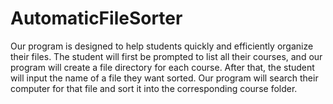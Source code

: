 # AutomaticFileSorter
Our program is designed to help students quickly and efficiently organize their files. The student will first be prompted to list all their courses, and our program will create a file directory for each course. After that, the student will input the name of a file they want sorted. Our program will search their computer for that file and sort it into the corresponding course folder.
